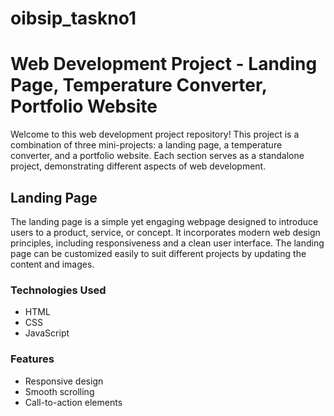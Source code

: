 # oibsip_taskno1

# Web Development Project - Landing Page, Temperature Converter, Portfolio Website

Welcome to this web development project repository! This project is a combination of three mini-projects: a landing page, a temperature converter, and a portfolio website. Each section serves as a standalone project, demonstrating different aspects of web development.

## Landing Page

The landing page is a simple yet engaging webpage designed to introduce users to a product, service, or concept. It incorporates modern web design principles, including responsiveness and a clean user interface. The landing page can be customized easily to suit different projects by updating the content and images.

### Technologies Used
- HTML
- CSS
- JavaScript

### Features
- Responsive design
- Smooth scrolling
- Call-to-action elements


